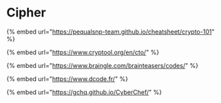 # Cipher

{% embed url="https://pequalsnp-team.github.io/cheatsheet/crypto-101" %}

{% embed url="https://www.cryptool.org/en/cto/" %}

{% embed url="https://www.braingle.com/brainteasers/codes/" %}

{% embed url="https://www.dcode.fr/" %}

{% embed url="https://gchq.github.io/CyberChef/" %}



